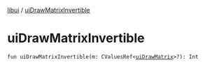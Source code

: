 [libui](index.md) / [uiDrawMatrixInvertible](./ui-draw-matrix-invertible.md)

# uiDrawMatrixInvertible

`fun uiDrawMatrixInvertible(m: CValuesRef<`[`uiDrawMatrix`](ui-draw-matrix/index.md)`>?): Int`
